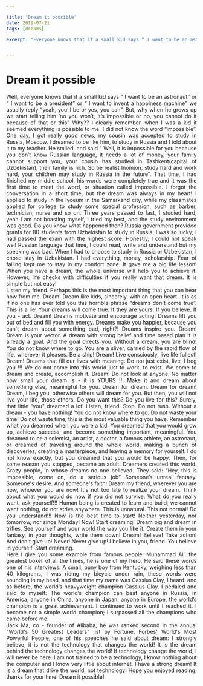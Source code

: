 ```yaml
---

title: "Dream it possible"
date: 2019-07-21
tags: [dreams]

excerpt: "Everyone knows that if a small kid says “ I want to be an astronaut” or “ I want to be a president” or “ I want to invent a happiness machine” ..."


---
```

# Dream it possible

<div style="text-align: justify">
Well, everyone knows that if a small kid says “ I want to be an astronaut” or “ I want to be a president” or “ I want to invent a happiness machine” we usually reply “yeah, you’ll be or yes, you can”. But, why when he grows up we start telling him ‘no you won’t, it’s impossible or no, you cannot do it because of that or this” Why??
I clearly remember, when I was a kid it seemed everything is possible to me. I did not know the word “impossible”. One day, I got really good news, my cousin was accepted to study in Russia, Moscow. I dreamed to be like him, to study in Russia and I told about it to my teacher. He smiled, and said “ Well, it is impossible for you because you don’t know Russian language, it needs a lot of money, your family cannot support you, your cousin has studied in Tashkent(capital of Uzbekistan), their family is rich. So be realist Inomjon, study hard and work hard, your children may study in Russia in the future”. That time, I had finished my middle school, his words were completely true and it was the first time to meet the word, or situation called impossible.  I forgot the conversation in a short time, but the dream was always in my heart! I applied to study in the lyceum in the Samarkand city, while my classmates applied for college to study some special profession, such as barber, technician, nurse and so on. Three years passed to fast, I studied hard, yeah I am not boasting myself, I tried my best, and the study environment was good. Do you know what happened then? Russia government provided grants for 80 students from Uzbekistan to study in Russia, I was so lucky; I had passed the exam with the highest score. Honestly, I could not speak well Russian language that time, I could read, write and understand but my speaking was bad. When I had to choose to study in Russia or Uzbekistan, I chose stay in Uzbekistan. I had everything, money, scholarship. Fear of failing kept me to stay in my comfort zone. It gave me a big life lesson! When you have a dream, the whole universe will help you to achieve it. However, life checks with difficulties if you really want that dream. It is simple but not easy!
</div>
<div style="text-align: justify">
Listen my friend. Perhaps this is the most important thing that you can hear now from me. Dream! Dream like kids, sincerely, with an open heart. It is as if no one has ever told you this horrible phrase “dreams don't come true”. This is a lie! Your dreams will come true. If they are yours. If you believe. If you - act. Dream! Dreams motivate and encourage acting! Dreams lift you out of bed and fill you with energy. Dreams make you happier, because you can't dream about something bad, right?! Dreams inspire you. Dream! Dream is your vector. A dream with strong belief and time based plan it is already a goal. And the goal directs you. Without a dream, you are blind! You do not know where to go. You are a sliver, carried by the rapid flow of life, wherever it pleases. Be a ship! Dream! Live consciously, live life fullest! Dream! Dreams that fill our lives with meaning. Do not just exist, live, I beg you !!! We do not come into this world just to work, to exist. We come to dream and create, accomplish it. Dream! Do not look at anyone. No matter how small your dream is - it is YOURS !!! Make it and dream about something else, meaningful for you. Dream for dream. Dream for dream! Dream, I beg you, otherwise others will dream for you. But then, you will not live your life, those others. Do you want this? Do you live for this? Surely, that little “you” dreamed a lot! Listen, friend. Stop. Do not rush. Without a dream - you have nothing! You do not know where to go. Do not waste your time! Do not waste time; this is the most valuable thing you have. Remember what you dreamed when you were a kid. You dreamed that you would grow up, achieve success, and become something important, meaningful. You dreamed to be a scientist, an artist, a doctor, a famous athlete, an astronaut, or dreamed of traveling around the whole world, making a bunch of discoveries, creating a masterpiece, and leaving a memory for yourself. I do not know exactly, but you dreamed that you would be happy. Then, for some reason you stopped, became an adult.
Dreamers created this world. Crazy people, in whose dreams no one believed. They said: “Hey, this is impossible, come on, do a serious job” Someone’s unreal fantasy. Someone's desire. And someone's faith! Dream my friend, wherever you are now, whoever you are now! It's not too late to realize your dream. Think about what you would do now if you did not survive. What do you really want, ask yourself!!! Human being is created to learn and build, we cannot want nothing, do not strive anywhere. This is unnatural. This not normal! Do you understand!!! Now is the best time to start! Neither yesterday, nor tomorrow, nor since Monday! Now! Start dreaming! Dream big and dream in trifles. See yourself and your world the way you like it. Create them in your fantasy, in your thoughts, write them down! Dream! Believe! Take action! And don't give up! Never! Never give up! I believe in you, friend. You believe in yourself. Start dreaming.
</div>
<div style="text-align: justify">
Here I give you some example from famous people:
Muhammad Ali, the greatest boxer of all the times, he is one of my hero. He said these words one of his interviews:
A small, puny boy from Kentucky, weighing less than 40 kilograms, I was riding my bicycle under rain, these words were sounding in my head, and that time my name was Cassius Clay, I heard: and as before, the world’s  heavyweight champion Cassius Clay.
I pedaled and said to myself: The world’s champion can beat anyone in Russia, in America, anyone in China, anyone in Japan, anyone in Europe, the world’s champion is a great achievement.  I continued to work until I reached it. I became not a simple world champion; I surpassed all the champions who came before me.
</div>
<div style="text-align: justify">
Jack Ma, co - founder of Alibaba,  he was ranked second in the annual "World's 50 Greatest Leaders" list by Fortune,  Forbes' World's Most Powerful People, one of his speeches he said about dream:
I strongly believe, it is not the technology that changes the world! It is the dream behind the technology changes the world! If technology change the world, I will never be here. I am not trained to be a technology, I know nothing about the computer and I know very little about internet. I have a strong dream! It is a dream that drive the world, not technology!
Hope you enjoyed reading, thanks for your time! Dream it possible!
 </div>
